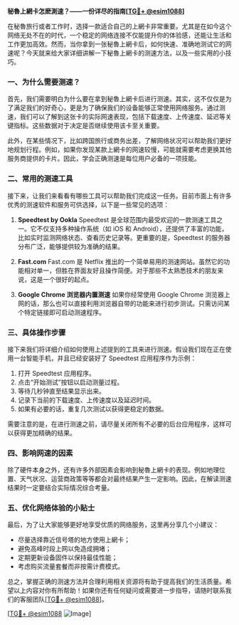 **秘魯上網卡怎麽測速？——一份详尽的指南[[TG💪+ @esim1088](https://t.me/s/esim1088)]**

在秘魯旅行或者工作时，选择一款适合自己的上網卡非常重要。尤其是在如今这个网络无处不在的时代，一个稳定的网络连接不仅能提升你的体验感，还能让生活和工作更加高效。然而，当你拿到一张秘魯上網卡后，如何快速、准确地测试它的网速呢？今天就来给大家详细讲解一下秘魯上網卡的测速方法，以及一些实用的小技巧。

### 一、为什么需要测速？

首先，我们需要明白为什么要在拿到秘魯上網卡后进行测速。其实，这不仅仅是为了满足我们的好奇心，更是为了确保我们的设备能够正常使用网络服务。通过测速，我们可以了解到这张卡的实际网速表现，包括下载速度、上传速度、延迟等关键指标。这些数据对于决定是否继续使用该卡至关重要。

此外，在某些情况下，比如跨国旅行或商务出差，了解网络状况可以帮助我们更好地规划行程。例如，如果你发现某款上網卡的网速较慢，可能就需要考虑更换其他服务商提供的卡片。因此，学会正确测速是每位用户必备的一项技能。

### 二、常用的测速工具

接下来，让我们来看看有哪些工具可以帮助我们完成这一任务。目前市面上有许多优秀的测速软件和服务可供选择，以下是一些常见的选项：

1. **Speedtest by Ookla**
   Speedtest 是全球范围内最受欢迎的一款测速工具之一。它不仅支持多种操作系统（如 iOS 和 Android），还提供了丰富的功能，比如实时监测网络状态、查看历史记录等。更重要的是，Speedtest 的服务器分布广泛，能够提供较为准确的结果。

2. **Fast.com**
   Fast.com 是 Netflix 推出的一个简单易用的测速网站。虽然它的功能相对单一，但胜在界面友好且操作简便。对于那些不太熟悉技术的朋友来说，这是一个很好的起点。

3. **Google Chrome 浏览器内置测速**
   如果你经常使用 Google Chrome 浏览器上网的话，那么也可以直接利用浏览器自带的功能来进行初步测试。只需访问某个特定链接即可启动测速程序。

### 三、具体操作步骤

接下来我们将详细介绍如何使用上述提到的工具来进行测速。假设我们现在正在使用一台智能手机，并且已经安装好了 Speedtest 应用程序作为示例：

1. 打开 Speedtest 应用程序。
2. 点击“开始测试”按钮以启动测量过程。
3. 等待几秒钟直至结果显示出来。
4. 记录下当前的下载速度、上传速度以及延迟时间。
5. 如果有必要的话，重复几次测试以获得更稳定的数据。

需要注意的是，在进行测速之前，请尽量关闭所有不必要的后台应用程序，这样可以获得更加精确的结果。

### 四、影响网速的因素

除了硬件本身之外，还有许多外部因素会影响到秘魯上網卡的表现。例如地理位置、天气状况、运营商政策等等都会对最终结果产生一定影响。因此，在解读测速结果时一定要结合实际情况综合考量。

### 五、优化网络体验的小贴士

最后，为了让大家能够更好地享受优质的网络服务，这里再分享几个小建议：

- 尽量选择靠近信号塔的地方使用上網卡；
- 避免高峰时段上网以免造成拥堵；
- 定期更新设备固件以保持最佳性能；
- 考虑购买流量套餐而非按需计费模式。

总之，掌握正确的测速方法并合理利用相关资源将有助于提高我们的生活质量。希望以上内容对你有所帮助！如果你还有任何疑问或需要进一步指导，请随时联系我们的客服团队[[TG💪+ @esim1088](https://t.me/s/esim1088)]。

[[TG💪+ @esim1088](https://t.me/s/esim1088) ![Image](https://i.postimg.cc/4NQfJmqS/Snipaste-2025-05-13-00-14-12.png)]